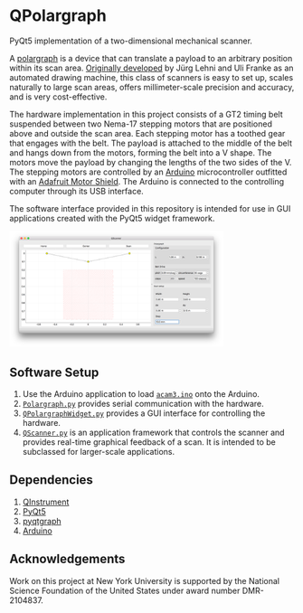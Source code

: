 # QPolargraph
PyQt5 implementation of a two-dimensional mechanical scanner.

A [polargraph](http://www.polargraph.co.uk/) 
is a device that can translate a payload to an arbitrary
position within its scan area.
[Originally developed](http://juerglehni.com/works/hektor) by
Jürg Lehni and Uli Franke as an automated drawing machine, this class of scanners is easy to set up,
scales naturally to large scan areas, offers millimeter-scale precision and accuracy, 
and is very cost-effective.

The hardware implementation in this project consists
of a GT2 timing belt suspended between two Nema-17 stepping motors that
are positioned above and outside the scan area. Each stepping motor
has a toothed gear that engages with the belt.
The payload is attached to the middle of the belt and hangs down from
the motors, forming the belt into a V shape. The motors move the payload
by changing the lengths of the two sides of the V.
The stepping motors are controlled by an
[Arduino](https://www.arduino.cc/) 
microcontroller outfitted with an
[Adafruit Motor Shield](https://www.adafruit.com/product/1438).
The Arduino is connected to the controlling computer through its USB interface.

The software interface provided in this repository is intended
for use in GUI applications created with
the PyQt5 widget framework.

<img src="docs/QScanner.png" width="75%" alt="QScanner interface">

## Software Setup
1. Use the Arduino application to load [`acam3.ino`](/arduino/acam3/acam3.ino) onto the Arduino.
2. [`Polargraph.py`](/Polargraph.py) provides serial communication with the hardware.
3. [`QPolargraphWidget.py`](/QPolargraphWidget.py) provides a GUI interface for controlling the hardware.
4. [`QScanner.py`](/QScanner.py) is an application framework that controls the scanner and
provides real-time graphical feedback of a scan. It is intended to be subclassed for
larger-scale applications.

## Dependencies
1. [QInstrument](https://github.com/davidgrier/QInstrument)
2. [PyQt5](https://pypi.org/project/PyQt5/)
3. [pyqtgraph](https://www.pyqtgraph.org/)
4. [Arduino](https://www.arduino.cc/)

## Acknowledgements

Work on this project at New York University is supported by
the National Science Foundation of the United States under award
number DMR-2104837.
